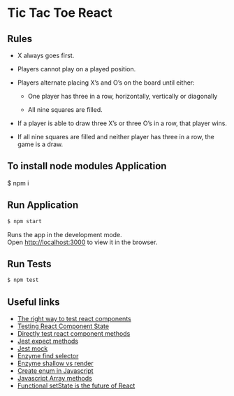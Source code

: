 # Tic Tac Toe React

## Rules

- X always goes first.

- Players cannot play on a played position.

- Players alternate placing X’s and O’s on the board until either:

	- One player has three in a row, horizontally, vertically or diagonally

	- All nine squares are filled.

- If a player is able to draw three X’s or three O’s in a row, that player wins.

- If all nine squares are filled and neither player has three in a row, the game is a draw.

## To install node modules Application
$ npm i

## Run Application

```bash
$ npm start
```

Runs the app in the development mode.<br>
Open [http://localhost:3000](http://localhost:3000) to view it in the browser.

## Run Tests

```bash
$ npm test
```

## Useful links

- [The right way to test react components](https://medium.freecodecamp.org/the-right-way-to-test-react-components-548a4736ab22)
- [Testing React Component State](https://medium.com/@newyork.anthonyng/testing-react-components-state-b57bfc712b90)
- [Directly test react component methods](https://bambielli.com/til/2018-03-04-directly-test-react-component-methods/)
- [Jest expect methods](https://jestjs.io/docs/en/expect)
- [Jest mock](https://jestjs.io/docs/en/mock-function-api.html#mockfnmockcalls)
- [Enzyme find selector](https://airbnb.io/enzyme/docs/api/ReactWrapper/find.html)
- [Enzyme shallow vs render](https://gist.github.com/fokusferit/e4558d384e4e9cab95d04e5f35d4f913)
- [Create enum in Javascript](https://developer.mozilla.org/en-US/docs/Web/JavaScript/Reference/Global_Objects/Object/freeze)
- [Javascript Array methods](https://developer.mozilla.org/it/docs/Web/JavaScript/Reference/Global_Objects/Array)
- [Functional setState is the future of React](https://medium.freecodecamp.org/functional-setstate-is-the-future-of-react-374f30401b6b)

